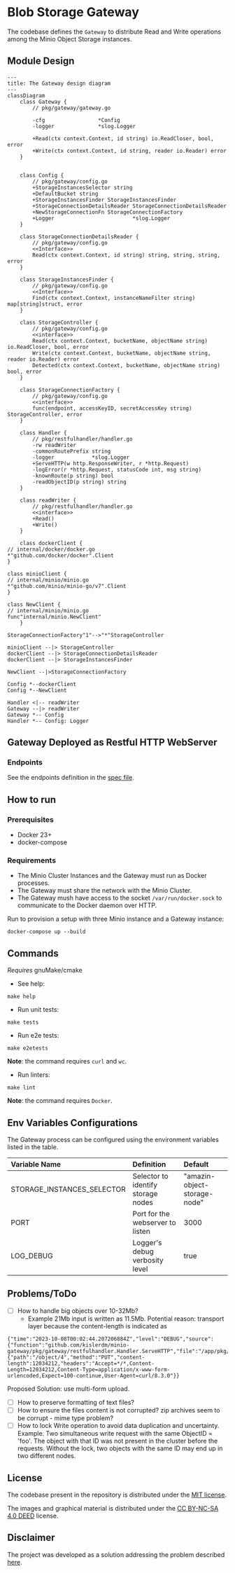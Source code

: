 # Blob Storage Gateway

The codebase defines the `Gateway` to distribute Read and Write operations among the Minio Object Storage instances.

## Module Design

```mermaid
---
title: The Gateway design diagram
---
classDiagram
    class Gateway {
        // pkg/gateway/gateway.go

        -cfg                 *Config
        -logger              *slog.Logger

        +Read(ctx context.Context, id string) io.ReadCloser, bool, error
        +Write(ctx context.Context, id string, reader io.Reader) error
    }


    class Config {
        // pkg/gateway/config.go
        +StorageInstancesSelector string
        +DefaultBucket string
        +StorageInstancesFinder StorageInstancesFinder
        +StorageConnectionDetailsReader StorageConnectionDetailsReader
        +NewStorageConnectionFn StorageConnectionFactory
        +Logger                         *slog.Logger
    }

    class StorageConnectionDetailsReader {
        // pkg/gateway/config.go
        <<Interface>>
        Read(ctx context.Context, id string) string, string, string, error
    }

    class StorageInstancesFinder {
        // pkg/gateway/config.go
        <<Interface>>
        Find(ctx context.Context, instanceNameFilter string) map[string]struct, error
    }

    class StorageController {
        // pkg/gateway/config.go
        <<interface>>
        Read(ctx context.Context, bucketName, objectName string) io.ReadCloser, bool, error
        Write(ctx context.Context, bucketName, objectName string, reader io.Reader) error
        Detected(ctx context.Context, bucketName, objectName string) bool, error
    }

    class StorageConnectionFactory {
        // pkg/gateway/config.go
        <<interface>>
        func(endpoint, accessKeyID, secretAccessKey string) StorageController, error
    }

    class Handler {
        // pkg/restfulhandler/handler.go
        -rw readWriter
        -commonRoutePrefix string
        -logger            *slog.Logger
        +ServeHTTP(w http.ResponseWriter, r *http.Request)
        -logError(r *http.Request, statusCode int, msg string)
        -knownRoute(p string) bool
        -readObjectID(p string) string
    }

    class readWriter {
        // pkg/restfulhandler/handler.go
        <<interface>>
        +Read()
        +Write()
    }

    class dockerClient {
// internal/docker/docker.go
*"github.com/docker/docker".Client
}

class minioClient {
// internal/minio/minio.go
*"github.com/minio/minio-go/v7".Client
}

class NewClient {
// internal/minio/minio.go
func"internal/minio.NewClient"
    }

StorageConnectionFactory"1"-->"*"StorageController

minioClient --|> StorageController
dockerClient --|> StorageConnectionDetailsReader
dockerClient --|> StorageInstancesFinder

NewClient --|>StorageConnectionFactory

Config *--dockerClient
Config *--NewClient

Handler <|-- readWriter
Gateway --|> readWriter
Gateway *-- Config
Handler *-- Config: Logger
```

## Gateway Deployed as Restful HTTP WebServer

### Endpoints

See the endpoints definition in the [spec file](pkg/restfulhandler/apispec.yaml).

## How to run

### Prerequisites

- Docker 23+
- docker-compose

### Requirements

- The Minio Cluster Instances and the Gateway must run as Docker processes.
- The Gateway must share the network with the Minio Cluster.
- The Gateway mush have access to the socket `/var/run/docker.sock` to communicate to the Docker daemon over HTTP.

Run to provision a setup with three Minio instance and a Gateway instance:

```
docker-compose up --build
```

## Commands

_Requires_ gnuMake/cmake

- See help:

```commandline
make help
```

- Run unit tests:

```commandline
make tests
```

- Run e2e tests:

```commandline
make e2etests
```

**Note**: the command requires `curl` and `wc`.

- Run linters:

```commandline
make lint
```

**Note**: the command requires `Docker`.

## Env Variables Configurations

The Gateway process can be configured using the environment variables listed in the table.

| Variable Name              | Definition                         | Default                      |
|:---------------------------|:-----------------------------------|:-----------------------------|
| STORAGE_INSTANCES_SELECTOR | Selector to identify storage nodes | "amazin-object-storage-node" |
| PORT                       | Port for the webserver to listen   | 3000                         |
| LOG_DEBUG                  | Logger's debug verbosity level     | true                         |

## Problems/ToDo

- [ ] How to handle big objects over 10-32Mb?
    - Example 21Mb input is written as 11.5Mb. Potential reason: transport layer because the content-length is
      indicated as

```commandline
{"time":"2023-10-08T00:02:44.207206884Z","level":"DEBUG","source":{"function":"github.com/kislerdm/minio-gateway/pkg/gateway/restfulhandler.Handler.ServeHTTP","file":"/app/pkg/gateway/restfulhandler/rest.go","line":49},"msg":"request","webserver":{"path":"/object/4","method":"PUT","content-length":12034212,"headers":"Accept=*/*,Content-Length=12034212,Content-Type=application/x-www-form-urlencoded,Expect=100-continue,User-Agent=curl/8.3.0"}}
```

Proposed Solution: use multi-form upload.

- [ ] How to preserve formatting of text files?
- [ ] How to ensure the files content is not corrupted? zip archives seem to be corrupt - mime type problem?
- [ ] How to lock Write operation to avoid data duplication and uncertainty. Example. Two simultaneous write request
  with the same ObjectID = 'foo'. The object with that ID was not present in the cluster before the requests. Without
  the lock, two objects with the same ID may end up in two different nodes.

## License

The codebase present in the repository is distributed under the [MIT license](LICENSE).

The images and graphical material is distributed under
the [CC BY-NC-SA 4.0 DEED](https://creativecommons.org/licenses/by-nc-sa/4.0/) license.

## Disclaimer

The project was developed as a solution addressing the problem
described [here](https://github.com/spacelift-io/homework-object-storage).
